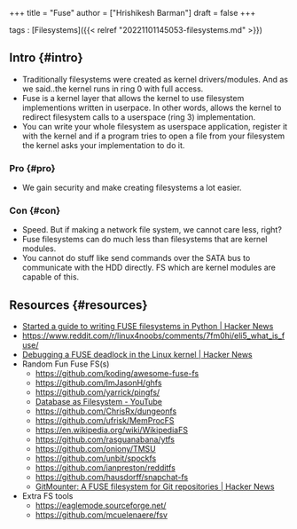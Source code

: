+++
title = "Fuse"
author = ["Hrishikesh Barman"]
draft = false
+++

tags
: [Filesystems]({{< relref "20221101145053-filesystems.md" >}})


## Intro {#intro}

-   Traditionally filesystems were created as kernel drivers/modules. And as we said..the kernel runs in ring 0 with full access.
-   Fuse is a kernel layer that allows the kernel to use filesystem implementions written in userpace. In other words, allows the kernel to redirect filesystem calls to a userspace (ring 3) implementation.
-   You can write your whole filesystem as userspace application, register it with the kernel and if a program tries to open a file from your filesystem the kernel asks your implementation to do it.


### Pro {#pro}

-   We gain security and make creating filesystems a lot easier.


### Con {#con}

-   Speed. But if making a network file system, we cannot care less, right?
-   Fuse filesystems can do much less than filesystems that are kernel modules.
-   You cannot do stuff like send commands over the SATA bus to communicate with the HDD directly. FS which are kernel modules are capable of this.


## Resources {#resources}

-   [Started a guide to writing FUSE filesystems in Python | Hacker News](https://news.ycombinator.com/item?id=41811983)
-   <https://www.reddit.com/r/linux4noobs/comments/7fm0hi/eli5_what_is_fuse/>
-   [Debugging a FUSE deadlock in the Linux kernel | Hacker News](https://news.ycombinator.com/item?id=36005879)
-   Random Fun Fuse FS(s)
    -   <https://github.com/koding/awesome-fuse-fs>
    -   <https://github.com/ImJasonH/ghfs>
    -   <https://github.com/yarrick/pingfs/>
    -   [Database as Filesystem - YouTube](https://www.youtube.com/watch?v=wN6IwNriwHc)
    -   <https://github.com/ChrisRx/dungeonfs>
    -   <https://github.com/ufrisk/MemProcFS>
    -   <https://en.wikipedia.org/wiki/WikipediaFS>
    -   <https://github.com/rasguanabana/ytfs>
    -   <https://github.com/oniony/TMSU>
    -   <https://github.com/unbit/spockfs>
    -   <https://github.com/ianpreston/redditfs>
    -   <https://github.com/hausdorff/snapchat-fs>
    -   [GitMounter: A FUSE filesystem for Git repositories | Hacker News](https://news.ycombinator.com/item?id=38443608)
-   Extra FS tools
    -   <https://eaglemode.sourceforge.net/>
    -   <https://github.com/mcuelenaere/fsv>
